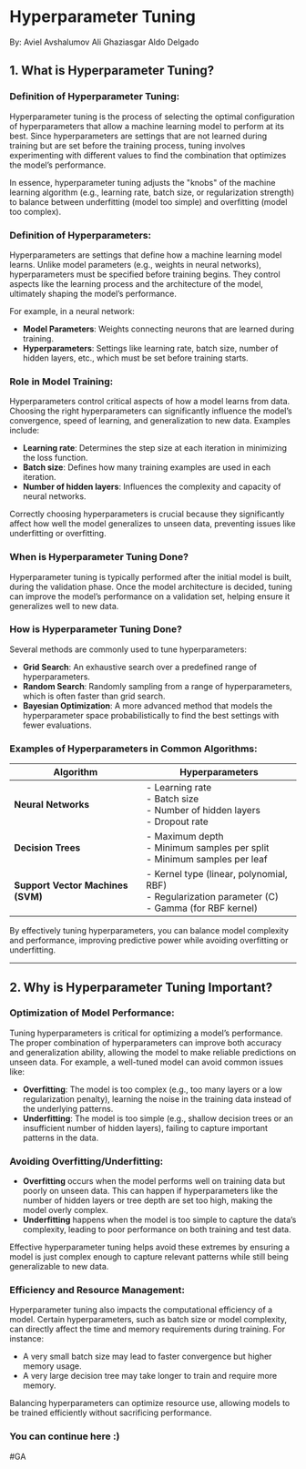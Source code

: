 # Hyperparameter Tuning

By:
Aviel Avshalumov
Ali Ghaziasgar
Aldo Delgado

## 1. What is Hyperparameter Tuning?

### Definition of Hyperparameter Tuning:
Hyperparameter tuning is the process of selecting the optimal configuration of hyperparameters that allow a machine learning model to perform at its best. Since hyperparameters are settings that are not learned during training but are set before the training process, tuning involves experimenting with different values to find the combination that optimizes the model’s performance.

In essence, hyperparameter tuning adjusts the "knobs" of the machine learning algorithm (e.g., learning rate, batch size, or regularization strength) to balance between underfitting (model too simple) and overfitting (model too complex).

### Definition of Hyperparameters:
Hyperparameters are settings that define how a machine learning model learns. Unlike model parameters (e.g., weights in neural networks), hyperparameters must be specified before training begins. They control aspects like the learning process and the architecture of the model, ultimately shaping the model’s performance.

For example, in a neural network:
- **Model Parameters**: Weights connecting neurons that are learned during training.
- **Hyperparameters**: Settings like learning rate, batch size, number of hidden layers, etc., which must be set before training starts.

### Role in Model Training:
Hyperparameters control critical aspects of how a model learns from data. Choosing the right hyperparameters can significantly influence the model’s convergence, speed of learning, and generalization to new data. Examples include:
- **Learning rate**: Determines the step size at each iteration in minimizing the loss function.
- **Batch size**: Defines how many training examples are used in each iteration.
- **Number of hidden layers**: Influences the complexity and capacity of neural networks.

Correctly choosing hyperparameters is crucial because they significantly affect how well the model generalizes to unseen data, preventing issues like underfitting or overfitting.

### When is Hyperparameter Tuning Done?
Hyperparameter tuning is typically performed after the initial model is built, during the validation phase. Once the model architecture is decided, tuning can improve the model’s performance on a validation set, helping ensure it generalizes well to new data.

### How is Hyperparameter Tuning Done?
Several methods are commonly used to tune hyperparameters:
- **Grid Search**: An exhaustive search over a predefined range of hyperparameters.
- **Random Search**: Randomly sampling from a range of hyperparameters, which is often faster than grid search.
- **Bayesian Optimization**: A more advanced method that models the hyperparameter space probabilistically to find the best settings with fewer evaluations.

### Examples of Hyperparameters in Common Algorithms:

| **Algorithm**            | **Hyperparameters**                                                                 |
|--------------------------|-------------------------------------------------------------------------------------|
| **Neural Networks**       | - Learning rate<br>- Batch size<br>- Number of hidden layers<br>- Dropout rate      |
| **Decision Trees**        | - Maximum depth<br>- Minimum samples per split<br>- Minimum samples per leaf        |
| **Support Vector Machines (SVM)** | - Kernel type (linear, polynomial, RBF)<br>- Regularization parameter (C)<br>- Gamma (for RBF kernel) |

By effectively tuning hyperparameters, you can balance model complexity and performance, improving predictive power while avoiding overfitting or underfitting.


---

## 2. Why is Hyperparameter Tuning Important?

### Optimization of Model Performance:

Tuning hyperparameters is critical for optimizing a model’s performance. The proper combination of hyperparameters can improve both accuracy and generalization ability, allowing the model to make reliable predictions on unseen data. For example, a well-tuned model can avoid common issues like:

- **Overfitting**: The model is too complex (e.g., too many layers or a low regularization penalty), learning the noise in the training data instead of the underlying patterns. 
- **Underfitting**: The model is too simple (e.g., shallow decision trees or an insufficient number of hidden layers), failing to capture important patterns in the data. 

### Avoiding Overfitting/Underfitting:

- **Overfitting** occurs when the model performs well on training data but poorly on unseen data. This can happen if hyperparameters like the number of hidden layers or tree depth are set too high, making the model overly complex. 
- **Underfitting** happens when the model is too simple to capture the data’s complexity, leading to poor performance on both training and test data. 

Effective hyperparameter tuning helps avoid these extremes by ensuring a model is just complex enough to capture relevant patterns while still being generalizable to new data. 

### Efficiency and Resource Management:

Hyperparameter tuning also impacts the computational efficiency of a model. Certain hyperparameters, such as batch size or model complexity, can directly affect the time and memory requirements during training. For instance: 

- A very small batch size may lead to faster convergence but higher memory usage. 
- A very large decision tree may take longer to train and require more memory. 

Balancing hyperparameters can optimize resource use, allowing models to be trained efficiently without sacrificing performance.

### You can continue here :)
#GA
